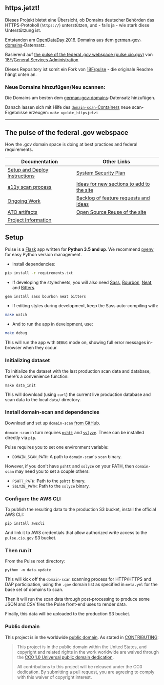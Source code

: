 ## https.jetzt!

Dieses Projekt bietet eine Übersicht, ob Domains deutscher Behörden das HTTPS-Protokoll (<code>https://</code>) unterstützen, und - falls ja - wie stark diese Unterstützung ist.

Entstanden am [OpenDataDay 2016](http://de.opendataday.org).
Domains aus dem [german-gov-domains](https://github.com/robbi5/german-gov-domains)-Datensatz.

Basierend auf [the pulse of the federal .gov webspace (pulse.cio.gov)](https://pulse.cio.gov) von [18F](https://18f.gsa.gov)/[General Services Administration](http://gsa.gov).

Dieses Repository ist somit ein Fork von [18F/pulse](https://github.com/18F/pulse) - die originale Readme hängt unten an.

### Neue Domains hinzufügen/Neu scannen:

Die Domains am besten dem [german-gov-domains](https://github.com/robbi5/german-gov-domains)-Datensatz hinzufügen.

Danach lassen sich mit Hilfe des [`domain-scan`-Containers](https://github.com/18F/domain-scan) neue scan-Ergebnisse erzeugen: `make update_httpsjetzt`

---

## The pulse of the federal .gov webspace

How the .gov domain space is doing at best practices and federal requirements.

| Documentation  |  Other Links |
|---|---|
| [Setup and Deploy Instructions](#setup) |  [System Security Plan](https://github.com/18F/pulse/blob/master/system-security-plan.yml) |
| [a11y scan process](https://github.com/18F/pulse/blob/master/docs/a11y-instructions.md)  | [Ideas for new sections to add to the site](https://github.com/18F/pulse/blob/master/docs/other-sections.md) |
| [Ongoing Work](https://github.com/18F/pulse/blob/master/docs/project-outline.md) | [Backlog of feature requests and ideas](https://github.com/18F/pulse/issues?utf8=%E2%9C%93&q=is%3Aissue%20label%3Abacklog)  |
|  [ATO artifacts](https://github.com/18F/pulse/blob/master/docs/ato.md)  | [Open Source Reuse of the site](https://github.com/18F/pulse/blob/master/docs/reuse.md) |
| [Project Information](https://github.com/18F/pulse/blob/master/.about.yml)  |  |

## Setup

Pulse is a [Flask](http://flask.pocoo.org/) app written for **Python 3.5 and up**. We recommend [pyenv](https://github.com/yyuu/pyenv) for easy Python version management.

* Install dependencies:

```bash
pip install -r requirements.txt
```

* If developing the stylesheets, you will also need [Sass](http://sass-lang.com/), [Bourbon](http://bourbon.io/), [Neat](http://neat.bourbon.io/), and [Bitters](http://bitters.bourbon.io/).

```bash
gem install sass bourbon neat bitters
```

* If editing styles during development, keep the Sass auto-compiling with:

```bash
make watch
```

* And to run the app in development, use:

```bash
make debug
```

This will run the app with `DEBUG` mode on, showing full error messages in-browser when they occur.

### Initializing dataset

To initialize the dataset with the last production scan data and database, there's a convenience function:

```
make data_init
```

This will download (using `curl`) the current live production database and scan data to the local `data/` directory.


### Install domain-scan and dependencies

Download and set up `domain-scan` [from GitHub](https://github.com/18F/domain-scan).

`domain-scan` in turn requires [`pshtt`](https://github.com/dhs-ncats/pshtt) and [`sslyze`](https://github.com/nabla-c0d3/sslyze). These can be installed directly via `pip`.

Pulse requires you to set one environment variable:

* `DOMAIN_SCAN_PATH`: A path to `domain-scan`'s `scan` binary.

However, if you don't have `pshtt` and `sslyze` on your PATH, then `domain-scan` may need you to set a couple others:

* `PSHTT_PATH`: Path to the `pshtt` binary.
* `SSLYZE_PATH`: Path to the `sslyze` binary.

### Configure the AWS CLI

To publish the resulting data to the production S3 bucket, install the official AWS CLI:

```
pip install awscli
```

And link it to AWS credentials that allow authorized write access to the `pulse.cio.gov` S3 bucket.

### Then run it

From the Pulse root directory:

```
python -m data.update
```

This will kick off the `domain-scan` scanning process for HTTP/HTTPS and DAP participation, using the `.gov` domain list as specified in `meta.yml` for the base set of domains to scan.

Then it will run the scan data through post-processing to produce some JSON and CSV files the Pulse front-end uses to render data.

Finally, this data will be uploaded to the production S3 bucket.


### Public domain

This project is in the worldwide [public domain](LICENSE.md). As stated in [CONTRIBUTING](CONTRIBUTING.md):

> This project is in the public domain within the United States, and copyright and related rights in the work worldwide are waived through the [CC0 1.0 Universal public domain dedication](https://creativecommons.org/publicdomain/zero/1.0/).
>
> All contributions to this project will be released under the CC0 dedication. By submitting a pull request, you are agreeing to comply with this waiver of copyright interest.
